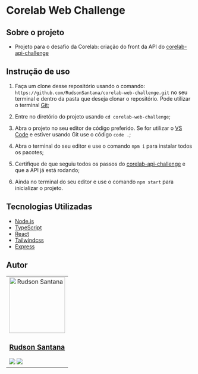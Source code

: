 # Corelab Web Challenge

## Sobre o projeto
- Projeto para o desafio da Corelab: criação do front da API do [corelab-api-challenge](https://github.com/RudsonSantana/corelab-api-challenge)

## Instrução de uso
1. Faça um clone desse repositório usando o comando: `https://github.com/RudsonSantana/corelab-web-challenge.git` no seu terminal e dentro da pasta que deseja clonar o repositório. Pode utilizar o terminal  [Git](https://git-scm.com/downloads);

2. Entre no diretório do projeto usando `cd corelab-web-challenge`;

3. Abra o projeto no seu editor de código preferido. Se for utilizar o [VS Code](https://code.visualstudio.com/download) e estiver usando Git use o código `code .`;

4. Abra o terminal do seu editor e use o comando `npm i` para instalar todos os pacotes;

5. Certifique de que seguiu todos os passos do [corelab-api-challenge](https://github.com/RudsonSantana/corelab-api-challenge) e que a API já está rodando;

6. Ainda no terminal do seu editor e use o comando `npm start` para inicializar o projeto.

## Tecnologias Utilizadas
- [Node.js](https://nodejs.org/en/)
- [TypeScript](https://www.typescriptlang.org/)
- [React](https://react.dev/reference/react)
- [Tailwindcss](https://tailwindcss.com/docs/installation)
- [Express](https://expressjs.com/pt-br/4x/api.html)

## Autor

<table>
<td>
  <div align="center">
    <img align="center" alt="Rudson Santana" height="150" src="https://avatars.githubusercontent.com/u/116411313?v=4"> 
  </div>
  <h3 align="center"><a href="https://github.com/RudsonSantana">Rudson Santana</a></h3>
  <div>
  <a href = "mailto:rudsonsanttana@gmail.com" target="_blank"><img src="https://img.shields.io/badge/Gmail-D14836?style=for-the-badge&logo=gmail&logoColor=white"></a>
  <a href="https://www.linkedin.com/in/rudson-santana/" target="_blank"><img src="https://img.shields.io/badge/-LinkedIn-%230077B5?style=for-the-badge&logo=linkedin&logoColor=white"></a>
  </div>
</td>
</table>
